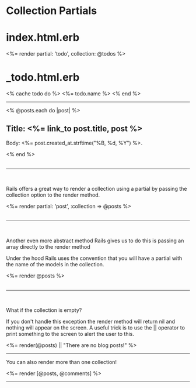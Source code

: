 # Collection Partials


# index.html.erb
<%= render partial: 'todo', collection: @todos %>

# _todo.html.erb
<% cache todo do %>
  <%= todo.name %>
<% end %>

---------------------------------------------------------


<div class="post_wrapper">
  <% @posts.each do |post| %>
      <h2 class="title">Title: <%= link_to post.title, post %></h2>
      <p class="date">Body: <%= post.created_at.strftime("%B, %d, %Y") %>.</p>
  <% end %>
  <br><br>
</div>

---------------------------------------------------------
<br>
<p>Rails offers a great way to render a collection using a partial by passing the collection option to the render method.</p>

<div class="post_wrapper">
	<%= render partial: 'post', :collection => @posts %>
	<br><br>
</div>

---------------------------------------------------------
<br>
<p>Another even more abstract method Rails gives us to do this is passing an array directly to the render method</p>
<p>Under the hood Rails uses the convention that you will have a partial with the name of the models in the collection. </p>

 <div class="post_wrapper">
	<%= render @posts %>
	<br><br>
</div>


---------------------------------------------------------
<br>
<p>What if the collection is empty?</p>
<p>If you don't handle this exception the render method will return nil and nothing will appear on the screen. A useful trick is to use the || operator to print something to the screen to alert the user to this.</p>

<p>
	<%= render(@posts) || "There are no blog posts!" %>
</p>


---------------------------------------------------------

You can also render more than one collection!

<%= render [@posts, @comments] %>


---------------------------------------------------------


